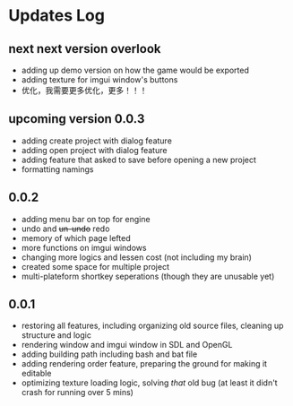 # Updates Log

## next next version overlook

- adding up demo version on how the game would be exported
- adding texture for imgui window's buttons
- 优化，我需要更多优化，更多！！！

## upcoming version 0.0.3

- adding create project with dialog feature
- adding open project with dialog feature
- adding feature that asked to save before opening a new project
- formatting namings

## 0.0.2

- adding menu bar on top for engine
- undo and ~~un-undo~~ redo
- memory of which page lefted
- more functions on imgui windows
- changing more logics and lessen cost (not including my brain)
- created some space for multiple project
- multi-plateform shortkey seperations (though they are unusable yet)

## 0.0.1

- restoring all features, including organizing old source files, cleaning up structure and logic
- rendering window and imgui window in SDL and OpenGL
- adding building path including bash and bat file
- adding rendering order feature, preparing the ground for making it editable
- optimizing texture loading logic, solving *that* old bug (at least it didn't crash for running over 5 mins)
